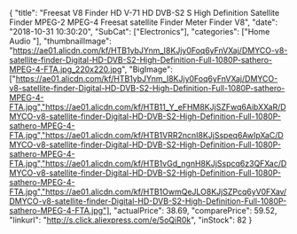 {
	"title": "Freesat V8 Finder HD V-71 HD DVB-S2 S High Definition Satellite Finder MPEG-2 MPEG-4 Freesat satellite Finder Meter Finder V8",
	"date": "2018-10-31 10:30:20",
	"SubCat": ["Electronics"],
	"categories": ["Home Audio "],
	"thumbnailImage": "https://ae01.alicdn.com/kf/HTB1ybJYnm_I8KJjy0Foq6yFnVXaj/DMYCO-v8-satellite-finder-Digital-HD-DVB-S2-High-Definition-Full-1080P-sathero-MPEG-4-FTA.jpg_220x220.jpg",
	"BigImage": ["https://ae01.alicdn.com/kf/HTB1ybJYnm_I8KJjy0Foq6yFnVXaj/DMYCO-v8-satellite-finder-Digital-HD-DVB-S2-High-Definition-Full-1080P-sathero-MPEG-4-FTA.jpg","https://ae01.alicdn.com/kf/HTB11_Y_eFHM8KJjSZFwq6AibXXaR/DMYCO-v8-satellite-finder-Digital-HD-DVB-S2-High-Definition-Full-1080P-sathero-MPEG-4-FTA.jpg","https://ae01.alicdn.com/kf/HTB1VRR2ncnI8KJjSspeq6AwIpXaC/DMYCO-v8-satellite-finder-Digital-HD-DVB-S2-High-Definition-Full-1080P-sathero-MPEG-4-FTA.jpg","https://ae01.alicdn.com/kf/HTB1vGd_ngnH8KJjSspcq6z3QFXac/DMYCO-v8-satellite-finder-Digital-HD-DVB-S2-High-Definition-Full-1080P-sathero-MPEG-4-FTA.jpg","https://ae01.alicdn.com/kf/HTB1OwmQeJLO8KJjSZPcq6yV0FXav/DMYCO-v8-satellite-finder-Digital-HD-DVB-S2-High-Definition-Full-1080P-sathero-MPEG-4-FTA.jpg"],
	"actualPrice": 38.69,
	"comparePrice": 59.52,
	"linkurl": "http://s.click.aliexpress.com/e/5oQiR0k",
	"inStock": 82
}

